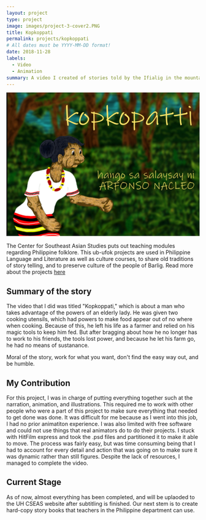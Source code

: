 ```yaml
---
layout: project
type: project
image: images/project-3-cover2.PNG
title: Kopkoppati
permalink: projects/kopkoppati
# All dates must be YYYY-MM-DD format!
date: 2018-11-28
labels:
  - Video
  - Animation
summary: A video I created of stories told by the Ifialig in the mountain province of the Philippines.
---
```


<img class="ui large center floated rounded image" src="../images/project-3-head.PNG">

The Center for Southeast Asian Studies puts out teaching modules regarding Philippine folklore. This ub-ufok projects are used in Philippine Language and Literature as well as culture courses, to share old traditions of story telling, and to preserve culture of the people of Barlig. Read more about the projects <a href="http://www.cseashawaii.org/tagalog-animations/">here</a>

## Summary of the story
The video that I did was titled "Kopkoppati," which is about a man who takes advantage of the powers of an elderly lady. He was given two cooking utensils, which had powers to make food appear out of no where when cooking. Because of this, he left his life as a farmer and relied on his magic tools to keep him fed. But after bragging about how he no longer has to work to his friends, the tools lost power, and because he let his farm go, he had no means of sustanance. 

Moral of the story, work for what you want, don't find the easy way out, and be humble.

## My Contribution

For this project, I was in charge of putting everything together such at the narration, animation, and illustrations. This required me to work with other people who were a part of this project to make sure everything that needed to get done was done. It was difficult for me because as I went into this job, I had no prior animatiton experience. I was also limited with free software and could not use things that real animators do to do their projects. I stuck with HitFilm express and took the .psd files and partitioned it to make it able to move. The process was fairly easy, but was time consuming being that I had to account for every detail and action that was going on to make sure it was dynamic rather than still figures. Despite the lack of resources, I managed to complete the video.

## Current Stage

As of now, almost everything has been completed, and will be uplaoded to the UH CSEAS website after subtitling is finished. Our next stem is to create hard-copy story books that teachers in the Philippine department can use.
